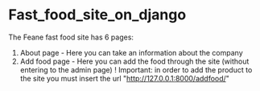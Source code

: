 # Fast_food_site_on_django

The Feane fast food site has 6 pages:
1. About page - Here you can take an information about the company
2. Add food page - Here you can add the food through the site (without entering to the admin page)
! Important: in order to add the product to the site you must insert the url "http://127.0.0.1:8000/addfood/"
